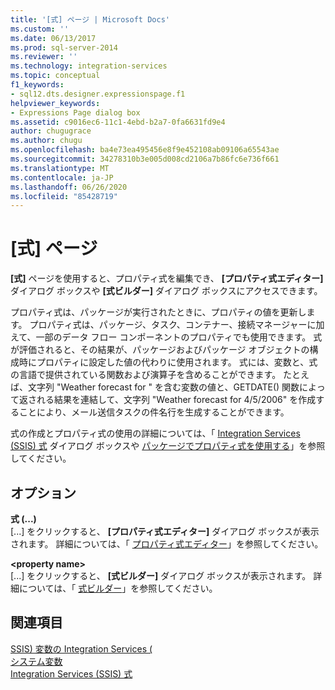```yaml
---
title: '[式] ページ | Microsoft Docs'
ms.custom: ''
ms.date: 06/13/2017
ms.prod: sql-server-2014
ms.reviewer: ''
ms.technology: integration-services
ms.topic: conceptual
f1_keywords:
- sql12.dts.designer.expressionspage.f1
helpviewer_keywords:
- Expressions Page dialog box
ms.assetid: c9016ec6-11c1-4ebd-b2a7-0fa6631fd9e4
author: chugugrace
ms.author: chugu
ms.openlocfilehash: ba4e73ea495456e8f9e452108ab09106a65543ae
ms.sourcegitcommit: 34278310b3e005d008cd2106a7b86fc6e736f661
ms.translationtype: MT
ms.contentlocale: ja-JP
ms.lasthandoff: 06/26/2020
ms.locfileid: "85428719"
---
```

# <a name="expressions-page"></a>[式] ページ
  **[式]** ページを使用すると、プロパティ式を編集でき、 **[プロパティ式エディター]** ダイアログ ボックスや **[式ビルダー]** ダイアログ ボックスにアクセスできます。  
  
 プロパティ式は、パッケージが実行されたときに、プロパティの値を更新します。 プロパティ式は、パッケージ、タスク、コンテナー、接続マネージャーに加えて、一部のデータ フロー コンポーネントのプロパティでも使用できます。 式が評価されると、その結果が、パッケージおよびパッケージ オブジェクトの構成時にプロパティに設定した値の代わりに使用されます。 式には、変数と、式の言語で提供されている関数および演算子を含めることができます。 たとえば、文字列 "Weather forecast for " を含む変数の値と、GETDATE() 関数によって返される結果を連結して、文字列 "Weather forecast for 4/5/2006" を作成することにより、メール送信タスクの件名行を生成することができます。  
  
 式の作成とプロパティ式の使用の詳細については、「 [Integration Services &#40;SSIS&#41; 式](integration-services-ssis-expressions.md) ダイアログ ボックスや [パッケージでプロパティ式を使用する](use-property-expressions-in-packages.md)」を参照してください。  
  
## <a name="options"></a>オプション  
 **式 (...)**  
 [...] をクリックすると、 **[プロパティ式エディター]** ダイアログ ボックスが表示されます。 詳細については、「 [プロパティ式エディター](property-expressions-editor.md)」を参照してください。  
  
 **\<property name>**  
 [...] をクリックすると、 **[式ビルダー]** ダイアログ ボックスが表示されます。 詳細については、「 [式ビルダー](expression-builder.md)」を参照してください。  
  
## <a name="see-also"></a>関連項目  
 [SSIS&#41; 変数の Integration Services &#40;](../integration-services-ssis-variables.md)   
 [システム変数](../system-variables.md)   
 [Integration Services &#40;SSIS&#41; 式](integration-services-ssis-expressions.md)  
  
  

